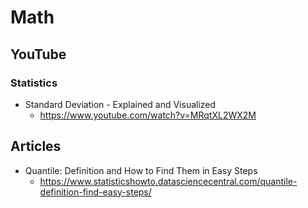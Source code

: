 # Math
## YouTube
### Statistics
* Standard Deviation - Explained and Visualized
  * https://www.youtube.com/watch?v=MRqtXL2WX2M

## Articles
* Quantile: Definition and How to Find Them in Easy Steps
  * https://www.statisticshowto.datasciencecentral.com/quantile-definition-find-easy-steps/
